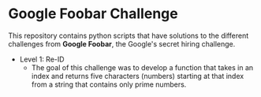 # Google Foobar Challenge

This repository contains python scripts that have solutions to the different challenges from **Google Foobar**, the Google's secret hiring challenge.

- Level 1: Re-ID
  - The goal of this challenge was to develop a function that takes in an index and returns five characters (numbers) starting at that index from a string that contains only prime numbers.
